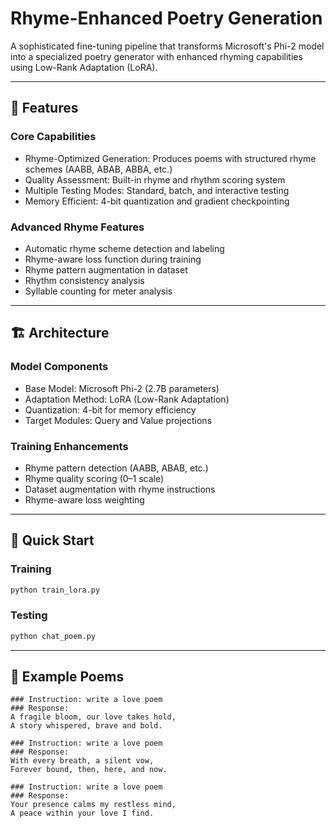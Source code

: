# Rhyme-Enhanced Poetry Generation

A sophisticated fine-tuning pipeline that transforms Microsoft's Phi-2 model into a specialized poetry generator with enhanced rhyming capabilities using Low-Rank Adaptation (LoRA).

---

## 🎯 Features

### Core Capabilities
- Rhyme-Optimized Generation: Produces poems with structured rhyme schemes (AABB, ABAB, ABBA, etc.)
- Quality Assessment: Built-in rhyme and rhythm scoring system
- Multiple Testing Modes: Standard, batch, and interactive testing
- Memory Efficient: 4-bit quantization and gradient checkpointing

### Advanced Rhyme Features
- Automatic rhyme scheme detection and labeling
- Rhyme-aware loss function during training
- Rhyme pattern augmentation in dataset
- Rhythm consistency analysis
- Syllable counting for meter analysis

---

## 🏗️ Architecture

### Model Components
- Base Model: Microsoft Phi-2 (2.7B parameters)
- Adaptation Method: LoRA (Low-Rank Adaptation)
- Quantization: 4-bit for memory efficiency
- Target Modules: Query and Value projections

### Training Enhancements
- Rhyme pattern detection (AABB, ABAB, etc.)
- Rhyme quality scoring (0–1 scale)
- Dataset augmentation with rhyme instructions
- Rhyme-aware loss weighting

---

## 🚀 Quick Start

### Training
```bash
python train_lora.py
```

### Testing
```bash
python chat_poem.py
```

---

## 💌 Example Poems

```
### Instruction: write a love poem
### Response:
A fragile bloom, our love takes hold,
A story whispered, brave and bold.

### Instruction: write a love poem
### Response:
With every breath, a silent vow,
Forever bound, then, here, and now.

### Instruction: write a love poem
### Response:
Your presence calms my restless mind,
A peace within your love I find.
```

